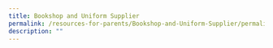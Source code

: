 ```yaml
---
title: Bookshop and Uniform Supplier
permalink: /resources-for-parents/Bookshop-and-Uniform-Supplier/permalink
description: ""
---
```

